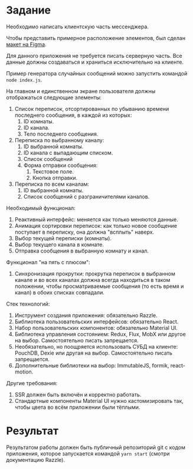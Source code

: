 # Задание

Необходимо написать клиентскую часть мессенджера.

Чтобы представить примерное расположение элементов, был сделан [макет на Figma](https://www.figma.com/file/0rgbAhUUCNHBY0ZTY4Jy1c/Multichannel-Messenger?node-id=0%3A1). 

Для данного приложения не требуется писать серверную часть.
Все данные должны создаваться и храниться исключительно на клиенте.

Пример генератора случайных сообщений можно запустить командой `node index.js`.

На главном и единственном экране пользователя должны отображаться следующие элементы:
1. Список переписок, отсортированных по убыванию времени последнего сообщения, в каждой из которых:
    1. ID комнаты.
    2. ID канала.
    3. Тело последнего сообщения.
2. Переписка по выбранному каналу:
    1. ID выбранной комнаты.
    2. ID канала с выпадающим списком.
    3. Список сообщений
    4. Форма отправки сообщения:
        1. Текстовое поле.
        2. Кнопка отправки.
3. Переписка по всем каналам:
    1. ID выбранной комнаты.
    2. Список сообщений с разграничителями каналов.

Необходимый функционал:
1. Реактивный интерфейс: меняется как только меняются данные.
2. Анимация сортировки переписок: как только новое сообщение поступает в переписку, она должна "всплыть" наверх.
3. Выбор текущей переписки (комнаты).
4. Выбор текущего канала в комнате.
5. Отправка сообщения в выбранную комнату и канал.

Функционал "на пять с плюсом":
1. Синхронизация прокрутки: прокрутка переписок в выбранном канале и во всех каналах должна всегда находиться в таком положении, чтобы просматриваемые сообщения (то есть время и канал) в обоих списках совпадали.

Стек технологий:
1. Инструмент создания приложения: обязательно Razzle.
2. Библиотека пользовательских интерфейсов: обязательно React.
3. Набор пользовательских компонентов: обязательно Material UI.
3. Библиотека управления состоянием: Redux, Flux, MobX или другое на выбор. Самостоятельно писать запрещается.
4. Необязательно, но поощряется использовать СУБД на клиенте: PouchDB, Dexie или другая на выбор. Самостоятельно писать запрещается.
0. Дополнительные библиотеки на выбор: ImmutableJS, formik, react-motion.

Другие требования:
1. SSR должен быть включён и корректно работать.
2. Стандартные компоненты Material UI нужно кастомизировать так, чтобы цвета во всём приложении были тёплыми.

# Результат

Результатом работы должен быть публичный репозиторий git с кодом приложения, которое запускается командой `yarn start` (смотри документацию Razzle).
